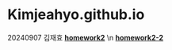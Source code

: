 # Kimjeahyo.github.io

20240907 김재효 [**homework2**](https://Kimjeahyo.github.io/homework2.html) \n
              [**homework2-2**](https://Kimjeahyo.github.io/homework2-2.html)
